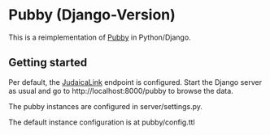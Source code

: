 # Pubby (Django-Version)

This is a reimplementation of [Pubby](http://wifo5-03.informatik.uni-mannheim.de/pubby/) in Python/Django.

## Getting started

Per default, the [JudaicaLink](http://web.judaicalink.org/) endpoint is configured. Start the Django server as usual and go to http://localhost:8000/pubby to browse the data.

The pubby instances are configured in server/settings.py.

The default instance configuration is at pubby/config.ttl 

